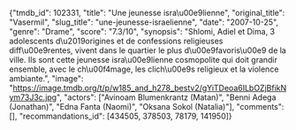 {"tmdb_id": 102331, "title": "Une jeunesse isra\u00e9lienne", "original_title": "Vasermil", "slug_title": "une-jeunesse-israelienne", "date": "2007-10-25", "genre": "Drame", "score": "7.3/10", "synopsis": "Shlomi, Adiel et Dima, 3 adolescents d\u2019origines et de confessions religieuses diff\u00e9rentes, vivent dans le quartier le plus d\u00e9favoris\u00e9 de la ville. Ils sont cette jeunesse isra\u00e9lienne cosmopolite qui doit grandir ensemble, avec le ch\u00f4mage, les clich\u00e9s religieux et la violence ambiante.", "image": "https://image.tmdb.org/t/p/w185_and_h278_bestv2/gYiTDeoa6ILbOZjBfikNym73J3c.jpg", "actors": ["Avinoam Blumenkrantz (Matan)", "Benni Adega (Jonathan)", "Edna Fanta (Naomi)", "Oksana Sokol (Natalia)"], "comments": [], "recommandations_id": [434505, 378503, 78179, 141950]}